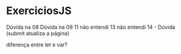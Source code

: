 # ExerciciosJS

Dúvida na 08
Dúvida na 09
11 não entendi
13 não entendi
14 - Dúvida (submit atualiza a página)

diferença entre let e var?